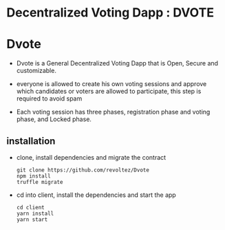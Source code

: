 # Decentralized Voting Dapp : DVOTE

# Dvote

- Dvote is a General Decentralized Voting Dapp that is Open, Secure and customizable.

- everyone is allowed to create his own voting sessions and approve which candidates or voters are allowed to participate, this step is required to avoid spam

- Each voting session has three phases, registration phase and voting phase, and Locked phase.



## installation

- clone, install dependencies and migrate the contract

  ```
  git clone https://github.com/revoltez/Dvote
  npm install
  truffle migrate
  ```

- cd into client, install the dependencies and start the app

  ```
  cd client
  yarn install
  yarn start
  ```
